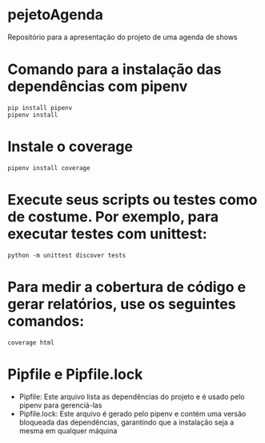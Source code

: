 # pejetoAgenda
Repositório para a apresentação do projeto de uma agenda de shows

# Comando para a instalação das dependências com pipenv
    pip install pipenv
    pipenv install

# Instale o coverage
    pipenv install coverage

# Execute seus scripts ou testes como de costume. Por exemplo, para executar testes com unittest:
    python -m unittest discover tests

# Para medir a cobertura de código e gerar relatórios, use os seguintes comandos:
    coverage html

# Pipfile e Pipfile.lock
- Pipfile: Este arquivo lista as dependências do projeto e é usado pelo pipenv para gerenciá-las
- Pipfile.lock: Este arquivo é gerado pelo pipenv e contém uma versão bloqueada das dependências, garantindo que a instalação seja a mesma em qualquer máquina